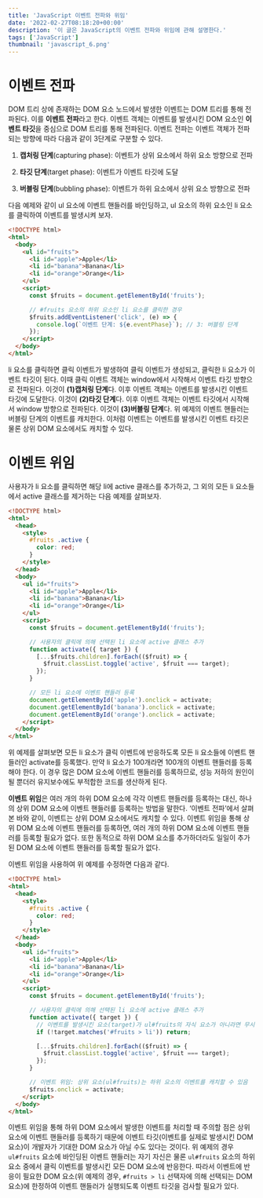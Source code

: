 ```yaml
---
title: 'JavaScript 이벤트 전파와 위임'
date: '2022-02-27T08:18:20+00:00'
description: '이 글은 JavaScript의 이벤트 전파와 위임에 관해 설명한다.'
tags: ['JavaScript']
thumbnail: 'javascript_6.png'
---
```


# 이벤트 전파

DOM 트리 상에 존재하는 DOM 요소 노드에서 발생한 이벤트는 DOM 트리를 통해 전파된다. 이를 **이벤트 전파**라고 한다. 이벤트 객체는 이벤트를 발생시킨 DOM 요소인 **이벤트 타깃**을 중심으로 DOM 트리를 통해 전파된다. 이벤트 전파는 이벤트 객체가 전파되는 방향에 따라 다음과 같이 3단계로 구분할 수 있다.

1. **캡처링 단계**(capturing phase): 이벤트가 상위 요소에서 하위 요소 방향으로 전파

2. **타깃 단계**(target phase): 이벤트가 이벤트 타깃에 도달

3. **버블링 단계**(bubbling phase): 이벤트가 하위 요소에서 상위 요소 방향으로 전파

다음 예제와 같이 ul 요소에 이벤트 핸들러를 바인딩하고, ul 요소의 하위 요소인 li 요소를 클릭하여 이벤트를 발생시켜 보자.

```html
<!DOCTYPE html>
<html>
  <body>
    <ul id="fruits">
      <li id="apple">Apple</li>
      <li id="banana">Banana</li>
      <li id="orange">Orange</li>
    </ul>
    <script>
      const $fruits = document.getElementById('fruits');

      // #fruits 요소의 하위 요소인 li 요소를 클릭한 경우
      $fruits.addEventListener('click', (e) => {
        console.log(`이벤트 단계: ${e.eventPhase}`); // 3: 버블링 단계
      });
    </script>
  </body>
</html>
```

li 요소를 클릭하면 클릭 이벤트가 발생하여 클릭 이벤트가 생성되고, 클릭한 li 요소가 이벤트 타깃이 된다. 이때 클릭 이벤트 객체는 window에서 시작해서 이벤트 타깃 방향으로 전파된다. 이것이 **(1)캡처링 단계**다. 이후 이벤트 객체는 이벤트를 발생시킨 이벤트 타깃에 도달한다. 이것이 **(2)타깃 단계**다. 이후 이벤트 객체는 이벤트 타깃에서 시작해서 window 방향으로 전파된다. 이것이 **(3)버블링 단계**다. 위 예제의 이벤트 핸들러는 버블링 단계의 이벤트를 캐치한다. 이처럼 이벤트는 이벤트를 발생시킨 이벤트 타깃은 물론 상위 DOM 요소에서도 캐치할 수 있다.

# 이벤트 위임

사용자가 li 요소를 클릭하면 해당 li에 active 클래스를 추가하고, 그 외의 모든 li 요소들에서 active 클래스를 제거하는 다음 예제를 살펴보자.

```html
<!DOCTYPE html>
<html>
  <head>
    <style>
      #fruits .active {
        color: red;
      }
    </style>
  </head>
  <body>
    <ul id="fruits">
      <li id="apple">Apple</li>
      <li id="banana">Banana</li>
      <li id="orange">Orange</li>
    </ul>
    <script>
      const $fruits = document.getElementById('fruits');

      // 사용자의 클릭에 의해 선택된 li 요소에 active 클래스 추가
      function activate({ target }) {
        [...$fruits.children].forEach(($fruit) => {
          $fruit.classList.toggle('active', $fruit === target);
        });
      }

      // 모든 li 요소에 이벤트 핸들러 등록
      document.getElementById('apple').onclick = activate;
      document.getElementById('banana').onclick = activate;
      document.getElementById('orange').onclick = activate;
    </script>
  </body>
</html>
```

위 예제를 살펴보면 모든 li 요소가 클릭 이벤트에 반응하도록 모든 li 요소들에 이벤트 핸들러인 activate를 등록했다. 만약 li 요소가 100개라면 100개의 이벤트 핸들러를 등록해야 한다. 이 경우 많은 DOM 요소에 이벤트 핸들러를 등록하므로, 성능 저하의 원인이 될 뿐더러 유지보수에도 부적합한 코드를 생산하게 된다.

**이벤트 위임**은 여러 개의 하위 DOM 요소에 각각 이벤트 핸들러를 등록하는 대신, 하나의 상위 DOM 요소에 이벤트 핸들러를 등록하는 방법을 말한다. ‘이벤트 전파’에서 살펴본 바와 같이, 이벤트는 상위 DOM 요소에서도 캐치할 수 있다. 이벤트 위임을 통해 상위 DOM 요소에 이벤트 핸들러를 등록하면, 여러 개의 하위 DOM 요소에 이벤트 핸들러를 등록할 필요가 없다. 또한 동적으로 하위 DOM 요소를 추가하더라도 일일이 추가된 DOM 요소에 이벤트 핸들러를 등록할 필요가 없다.

이벤트 위임을 사용하여 위 예제를 수정하면 다음과 같다.

```html
<!DOCTYPE html>
<html>
  <head>
    <style>
      #fruits .active {
        color: red;
      }
    </style>
  </head>
  <body>
    <ul id="fruits">
      <li id="apple">Apple</li>
      <li id="banana">Banana</li>
      <li id="orange">Orange</li>
    </ul>
    <script>
      const $fruits = document.getElementById('fruits');

      // 사용자의 클릭에 의해 선택된 li 요소에 active 클래스 추가
      function activate({ target }) {
        // 이벤트를 발생시킨 요소(target)가 ul#fruits의 자식 요소가 아니라면 무시
        if (!target.matches('#fruits > li')) return;

        [...$fruits.children].forEach(($fruit) => {
          $fruit.classList.toggle('active', $fruit === target);
        });
      }

      // 이벤트 위임: 상위 요소(ul#fruits)는 하위 요소의 이벤트를 캐치할 수 있음
      $fruits.onclick = activate;
    </script>
  </body>
</html>
```

이벤트 위임을 통해 하위 DOM 요소에서 발생한 이벤트를 처리할 때 주의할 점은 상위 요소에 이벤트 핸들러를 등록하기 때문에 이벤트 타깃(이벤트를 실제로 발생시킨 DOM 요소)이 개발자가 기대한 DOM 요소가 아닐 수도 있다는 것이다. 위 예제의 경우 `ul#fruits` 요소에 바인딩된 이벤트 핸들러는 자기 자신은 물론 `ul#fruits` 요소의 하위 요소 중에서 클릭 이벤트를 발생시킨 모든 DOM 요소에 반응한다. 따라서 이벤트에 반응이 필요한 DOM 요소(위 예제의 경우, `#fruits > li` 선택자에 의해 선택되는 DOM 요소)에 한정하여 이벤트 핸들러가 실행되도록 이벤트 타깃을 검사할 필요가 있다.
